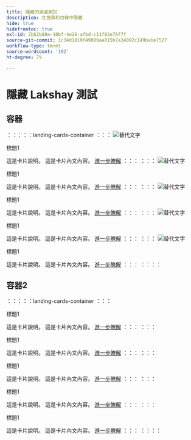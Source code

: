 ```yaml
---
title: 隱藏的湖邊測試
description: 在搜尋和目錄中隱藏
hide: true
hidefromtoc: true
exl-id: 2bb2b88e-10bf-4e26-afbd-c11f82e76f7f
source-git-commit: 1c34d1819f49009aa815b7a34092c149babe7527
workflow-type: tm+mt
source-wordcount: '192'
ht-degree: 7%

---
```



# 隱藏 Lakshay 測試

## 容器

：：：：：landing-cards-container
：：：
![替代文字](https://experienceleague.adobe.com/zh-hant/docs/experience-manager-sites-optimizer/content/media_1173e9b57de6809d27fd2ccd8809bd5cee2437e3d.png?width=2000&amp;format=webply&amp;optimize=medium&amp;lang=en)

標題1

這是卡片說明。
這是卡片內文內容。
[進一步瞭解](https://experienceleague.adobe.com/zh-hant)
：：：
：：：
![替代文字](https://experienceleague.adobe.com/zh-hant/docs/experience-manager-sites-optimizer/content/media_1173e9b57de6809d27fd2ccd8809bd5cee2437e3d.png?width=2000&amp;format=webply&amp;optimize=medium&amp;lang=en)

標題1

這是卡片說明。
這是卡片內文內容。
[進一步瞭解](https://experienceleague.adobe.com/zh-hant)
：：：
：：：
![替代文字](https://experienceleague.adobe.com/zh-hant/docs/experience-manager-sites-optimizer/content/media_1173e9b57de6809d27fd2ccd8809bd5cee2437e3d.png?width=2000&amp;format=webply&amp;optimize=medium&amp;lang=en)

標題1

這是卡片說明。
這是卡片內文內容。
[進一步瞭解](https://experienceleague.adobe.com/zh-hant)
：：：
：：：
![替代文字](https://experienceleague.adobe.com/zh-hant/docs/experience-manager-sites-optimizer/content/media_1173e9b57de6809d27fd2ccd8809bd5cee2437e3d.png?width=2000&amp;format=webply&amp;optimize=medium&amp;lang=en)

標題1

這是卡片說明。
這是卡片內文內容。
[進一步瞭解](https://experienceleague.adobe.com/zh-hant)
：：：
：：：
![替代文字](https://experienceleague.adobe.com/zh-hant/docs/experience-manager-sites-optimizer/content/media_1173e9b57de6809d27fd2ccd8809bd5cee2437e3d.png?width=2000&amp;format=webply&amp;optimize=medium&amp;lang=en)

標題1

這是卡片說明。
這是卡片內文內容。
[進一步瞭解](https://experienceleague.adobe.com/zh-hant)
：：：
：：：：

## 容器2

：：：：：landing-cards-container
：：：

標題1

這是卡片說明。
這是卡片內文內容。
[進一步瞭解](https://experienceleague.adobe.com/zh-hant)
：：：
：：：

標題1

這是卡片說明。
這是卡片內文內容。
[進一步瞭解](https://experienceleague.adobe.com/zh-hant)
：：：
：：：

標題1

這是卡片說明。
這是卡片內文內容。
[進一步瞭解](https://experienceleague.adobe.com/zh-hant)
：：：
：：：

標題1

這是卡片說明。
這是卡片內文內容。
[進一步瞭解](https://experienceleague.adobe.com/zh-hant)
：：：
：：：

標題1

這是卡片說明。
這是卡片內文內容。
[進一步瞭解](https://experienceleague.adobe.com/zh-hant)
：：：
：：：：
